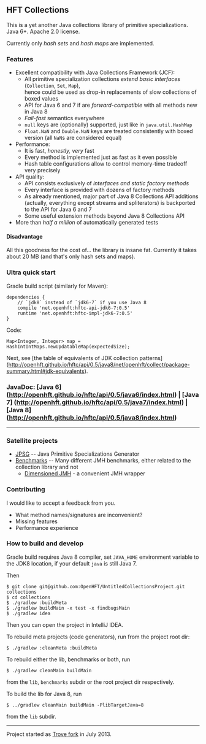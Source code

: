 ## HFT Collections

This is a yet another Java collections library of primitive specializations.
Java 6+. Apache 2.0 license.

Currently only *hash sets* and *hash maps* are implemented.

### Features

 - Excellent compatibility with Java Collections Framework (JCF):
    - All primitive specialization collections *extend basic interfaces*
      (`Collection`, `Set`, `Map`),<br/> hence could be used as drop-in replacements
      of slow collections of boxed values
    - API for Java 6 and 7 if are *forward-compatible* with all methods new in Java 8
    - *Fail-fast* semantics everywhere
    - `null` keys are (optionally) supported, just like in `java.util.HashMap`
    - `Float.NaN` and `Double.NaN` keys are treated consistently with boxed version
       (all `NaN`s are considered equal)
 - Performance:
    - It is fast, *honestly, very* fast
    - Every method is implemented just as fast as it even possible
    - Hash table configurations allow to control memory-time tradeoff very precisely
 - API quality:
    - API consists exclusively of *interfaces and static factory methods*
    - Every interface is provided with dozens of factory methods
    - As already mentioned, major part of Java 8 Collections API additions (actually, everything
      except streams and spliterators) is backported to the API for Java 6 and 7
    - Some useful extension methods beyond Java 8 Collections API
 - More than *half a million* of automatically generated tests

#### Disadvantage
All this goodness for the cost of... the library is insane fat. Currently it takes about 20 MB
(and that's only hash sets and maps).

### Ultra quick start

Gradle build script (similarly for Maven):

    dependencies {
        // `jdk8` instead of `jdk6-7` if you use Java 8
        compile 'net.openhft:hftc-api-jdk6-7:0.5'
        runtime 'net.openhft:hftc-impl-jdk6-7:0.5'
    }

Code:

    Map<Integer, Integer> map = HashIntIntMaps.newUpdatableMap(expectedSize);
    
Next, see [the table of equivalents of JDK collection patterns]
(http://openhft.github.io/hftc/api/0.5/java8/net/openhft/collect/package-summary.html#jdk-equivalents).

### JavaDoc: [Java 6] (http://openhft.github.io/hftc/api/0.5/java6/index.html) | [Java 7] (http://openhft.github.io/hftc/api/0.5/java7/index.html) | [Java 8] (http://openhft.github.io/hftc/api/0.5/java8/index.html)

---

### Satellite projects

 - [JPSG](jpsg) -- Java Primitive Specializations Generator
 - [Benchmarks](benchmarks) -- Many different JMH benchmarks,
   either related to the collection library and not
    - [Dimensioned JMH](benchmarks/dimensioned-jmh) - a convenient JMH wrapper
    
### Contributing

I would like to accept a feedback from you.

 - What method names/signatures are inconvenient?
 - Missing features
 - Performance experience

### How to build and develop
Gradle build requires Java 8 compiler, set `JAVA_HOME` environment variable to the JDK8 location,
if your default `java` is still Java 7.

Then

    $ git clone git@github.com:OpenHFT/UntitledCollectionsProject.git collections
    $ cd collections
    $ ./gradlew :buildMeta
    $ ./gradlew buildMain -x test -x findbugsMain
    $ ./gradlew idea

Then you can open the project in IntelliJ IDEA.

To rebuild meta projects (code generators), run from the project root dir:

    $ ./gradlew :cleanMeta :buildMeta

To rebuild either the lib, benchmarks or both, run

    $ ./gradlew cleanMain buildMain

from the `lib`, `benchmarks` subdir or the root project dir respectively.

To build the lib for Java 8, run

    $ ../gradlew cleanMain buildMain -PlibTargetJava=8
    
from the `lib` subdir.
 
---

Project started as [Trove fork](https://bitbucket.org/leventov/trove) in July 2013.


